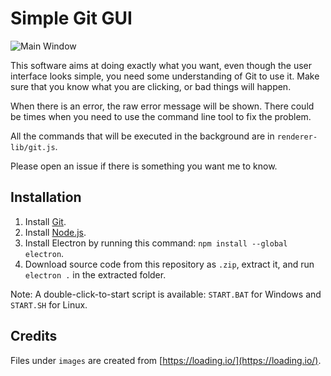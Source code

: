 # Simple Git GUI

![Main Window](http://i.imgur.com/1mn59YC.png)

This software aims at doing exactly what you want, even though the user interface looks simple, you need some understanding of Git to use it. Make sure that you know what you are clicking, or bad things will happen. 

When there is an error, the raw error message will be shown. There could be times when you need to use the command line tool to fix the problem. 

All the commands that will be executed in the background are in `renderer-lib/git.js`. 

Please open an issue if there is something you want me to know. 

## Installation

1. Install [Git](https://git-scm.com/downloads). 
2. Install [Node.js](https://nodejs.org/en/). 
3. Install Electron by running this command: `npm install --global electron`. 
4. Download source code from this repository as `.zip`, extract it, and run `electron .` in the extracted folder. 

Note: A double-click-to-start script is available: `START.BAT` for Windows and `START.SH` for Linux. 

## Credits

Files under `images` are created from [https://loading.io/](https://loading.io/). 

